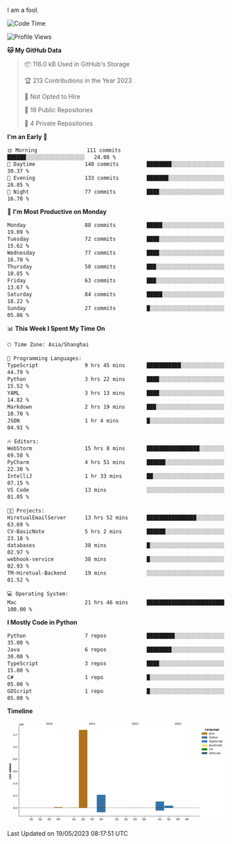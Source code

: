 I am a fool.

<!--START_SECTION:waka-->
![Code Time](http://img.shields.io/badge/Code%20Time-410%20hrs%2055%20mins-blue)

![Profile Views](http://img.shields.io/badge/Profile%20Views-2-blue)

**🐱 My GitHub Data** 

> 📦 116.0 kB Used in GitHub's Storage 
 > 
> 🏆 213 Contributions in the Year 2023
 > 
> 🚫 Not Opted to Hire
 > 
> 📜 19 Public Repositories 
 > 
> 🔑 4 Private Repositories 
 > 
**I'm an Early 🐤** 

```text
🌞 Morning                111 commits         ██████░░░░░░░░░░░░░░░░░░░   24.08 % 
🌆 Daytime                140 commits         ████████░░░░░░░░░░░░░░░░░   30.37 % 
🌃 Evening                133 commits         ███████░░░░░░░░░░░░░░░░░░   28.85 % 
🌙 Night                  77 commits          ████░░░░░░░░░░░░░░░░░░░░░   16.70 % 
```
📅 **I'm Most Productive on Monday** 

```text
Monday                   88 commits          █████░░░░░░░░░░░░░░░░░░░░   19.09 % 
Tuesday                  72 commits          ████░░░░░░░░░░░░░░░░░░░░░   15.62 % 
Wednesday                77 commits          ████░░░░░░░░░░░░░░░░░░░░░   16.70 % 
Thursday                 50 commits          ███░░░░░░░░░░░░░░░░░░░░░░   10.85 % 
Friday                   63 commits          ███░░░░░░░░░░░░░░░░░░░░░░   13.67 % 
Saturday                 84 commits          █████░░░░░░░░░░░░░░░░░░░░   18.22 % 
Sunday                   27 commits          █░░░░░░░░░░░░░░░░░░░░░░░░   05.86 % 
```


📊 **This Week I Spent My Time On** 

```text
🕑︎ Time Zone: Asia/Shanghai

💬 Programming Languages: 
TypeScript               9 hrs 45 mins       ███████████░░░░░░░░░░░░░░   44.79 % 
Python                   3 hrs 22 mins       ████░░░░░░░░░░░░░░░░░░░░░   15.52 % 
YAML                     3 hrs 13 mins       ████░░░░░░░░░░░░░░░░░░░░░   14.82 % 
Markdown                 2 hrs 19 mins       ███░░░░░░░░░░░░░░░░░░░░░░   10.70 % 
JSON                     1 hr 4 mins         █░░░░░░░░░░░░░░░░░░░░░░░░   04.91 % 

🔥 Editors: 
WebStorm                 15 hrs 8 mins       █████████████████░░░░░░░░   69.50 % 
PyCharm                  4 hrs 51 mins       ██████░░░░░░░░░░░░░░░░░░░   22.30 % 
IntelliJ                 1 hr 33 mins        ██░░░░░░░░░░░░░░░░░░░░░░░   07.15 % 
VS Code                  13 mins             ░░░░░░░░░░░░░░░░░░░░░░░░░   01.05 % 

🐱‍💻 Projects: 
HiretualEmailServer      13 hrs 52 mins      ████████████████░░░░░░░░░   63.69 % 
CV-BasicNote             5 hrs 2 mins        ██████░░░░░░░░░░░░░░░░░░░   23.18 % 
databases                38 mins             █░░░░░░░░░░░░░░░░░░░░░░░░   02.97 % 
webhook-service          38 mins             █░░░░░░░░░░░░░░░░░░░░░░░░   02.93 % 
TM-Hiretual-Backend      19 mins             ░░░░░░░░░░░░░░░░░░░░░░░░░   01.52 % 

💻 Operating System: 
Mac                      21 hrs 46 mins      █████████████████████████   100.00 % 
```

**I Mostly Code in Python** 

```text
Python                   7 repos             █████████░░░░░░░░░░░░░░░░   35.00 % 
Java                     6 repos             ████████░░░░░░░░░░░░░░░░░   30.00 % 
TypeScript               3 repos             ████░░░░░░░░░░░░░░░░░░░░░   15.00 % 
C#                       1 repo              █░░░░░░░░░░░░░░░░░░░░░░░░   05.00 % 
GDScript                 1 repo              █░░░░░░░░░░░░░░░░░░░░░░░░   05.00 % 
```



**Timeline**

![Lines of Code chart](https://raw.githubusercontent.com/VeejaLiu/VeejaLiu/master/assets/bar_graph.png)


 Last Updated on 19/05/2023 08:17:51 UTC
<!--END_SECTION:waka-->
